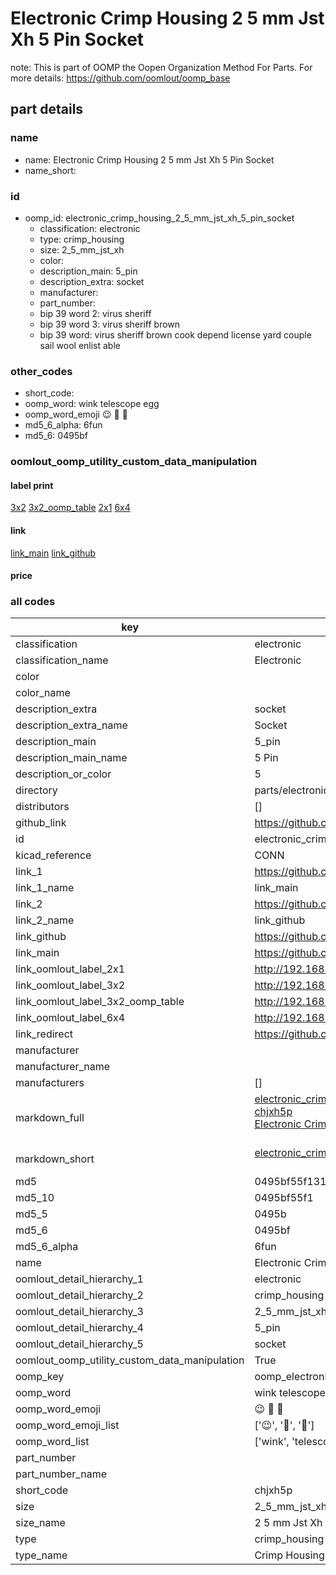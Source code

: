 # Electronic Crimp Housing 2 5 mm Jst Xh 5 Pin Socket  

note: This is part of OOMP the Oopen Organization Method For Parts. For more details: https://github.com/oomlout/oomp_base

##  part details
  







### name
* name: Electronic Crimp Housing 2 5 mm Jst Xh 5 Pin Socket
* name_short: 
### id
* oomp_id: electronic_crimp_housing_2_5_mm_jst_xh_5_pin_socket
  * classification: electronic
  * type: crimp_housing
  * size: 2_5_mm_jst_xh
  * color: 
  * description_main: 5_pin
  * description_extra: socket
  * manufacturer: 
  * part_number: 
  * bip 39 word 2: virus sheriff
  * bip 39 word 3: virus sheriff brown
  * bip 39 word: virus sheriff brown cook depend license yard couple sail wool enlist able

### other_codes
* short_code: 
* oomp_word: wink telescope egg
* oomp_word_emoji :wink: :telescope: :egg:
* md5_6_alpha: 6fun
* md5_6: 0495bf






### oomlout_oomp_utility_custom_data_manipulation
#### label print
[3x2](http://192.168.1.245:1112/?label=oomp%206fun)
[3x2_oomp_table](http://192.168.1.108:1112/?label=oomp%206fun)
[2x1](http://192.168.1.242:1112/?label=oomp%206fun)
[6x4](http://192.168.1.55:1112/?label=oomp%206fun)    

#### link

[link_main](https://github.com/oomlout/oomlout_oomp_version_1_messy/tree/main/parts/electronic_crimp_housing_2_5_mm_jst_xh_5_pin_socket) [link_github](https://github.com/oomlout/oomlout_oomp_version_1_messy/tree/main/parts/electronic_crimp_housing_2_5_mm_jst_xh_5_pin_socket)                             

#### price







### all codes 
| key | value |  
| --- | --- |  
| classification | electronic |  
| classification_name | Electronic |  
| color |  |  
| color_name |  |  
| description_extra | socket |  
| description_extra_name | Socket |  
| description_main | 5_pin |  
| description_main_name | 5 Pin |  
| description_or_color | 5 |  
| directory | parts/electronic_crimp_housing_2_5_mm_jst_xh_5_pin_socket |  
| distributors | [] |  
| github_link | https://github.com/oomlout/oomlout_oomp_part_src/tree/main/parts/electronic_crimp_housing_2_5_mm_jst_xh_5_pin_socket |  
| id | electronic_crimp_housing_2_5_mm_jst_xh_5_pin_socket |  
| kicad_reference | CONN |  
| link_1 | https://github.com/oomlout/oomlout_oomp_version_1_messy/tree/main/parts/electronic_crimp_housing_2_5_mm_jst_xh_5_pin_socket |  
| link_1_name | link_main |  
| link_2 | https://github.com/oomlout/oomlout_oomp_version_1_messy/tree/main/parts/electronic_crimp_housing_2_5_mm_jst_xh_5_pin_socket |  
| link_2_name | link_github |  
| link_github | https://github.com/oomlout/oomlout_oomp_version_1_messy/tree/main/parts/electronic_crimp_housing_2_5_mm_jst_xh_5_pin_socket |  
| link_main | https://github.com/oomlout/oomlout_oomp_version_1_messy/tree/main/parts/electronic_crimp_housing_2_5_mm_jst_xh_5_pin_socket |  
| link_oomlout_label_2x1 | http://192.168.1.242:1112/?label=oomp%206fun |  
| link_oomlout_label_3x2 | http://192.168.1.245:1112/?label=oomp%206fun |  
| link_oomlout_label_3x2_oomp_table | http://192.168.1.108:1112/?label=oomp%206fun |  
| link_oomlout_label_6x4 | http://192.168.1.55:1112/?label=oomp%206fun |  
| link_redirect | https://github.com/oomlout/oomlout_oomp_version_1_messy/tree/main/parts/electronic_crimp_housing_2_5_mm_jst_xh_5_pin_socket |  
| manufacturer |  |  
| manufacturer_name |  |  
| manufacturers | [] |  
| markdown_full | [electronic_crimp_housing_2_5_mm_jst_xh_5_pin_socket](none)<br>[chjxh5p](none)<br>[Electronic Crimp Housing 2 5 Mm Jst Xh 5 Pin Socket](none)<br><br> |  
| markdown_short | [electronic_crimp_housing_2_5_mm_jst_xh_5_pin_socket](none)<br><br> |  
| md5 | 0495bf55f1313fda049d72fa3a3167a4 |  
| md5_10 | 0495bf55f1 |  
| md5_5 | 0495b |  
| md5_6 | 0495bf |  
| md5_6_alpha | 6fun |  
| name | Electronic Crimp Housing 2 5 mm Jst Xh 5 Pin Socket |  
| oomlout_detail_hierarchy_1 | electronic |  
| oomlout_detail_hierarchy_2 | crimp_housing |  
| oomlout_detail_hierarchy_3 | 2_5_mm_jst_xh |  
| oomlout_detail_hierarchy_4 | 5_pin |  
| oomlout_detail_hierarchy_5 | socket |  
| oomlout_oomp_utility_custom_data_manipulation | True |  
| oomp_key | oomp_electronic_crimp_housing_2_5_mm_jst_xh_5_pin_socket |  
| oomp_word | wink telescope egg |  
| oomp_word_emoji | :wink: :telescope: :egg: |  
| oomp_word_emoji_list | [':wink:', ':telescope:', ':egg:'] |  
| oomp_word_list | ['wink', 'telescope', 'egg'] |  
| part_number |  |  
| part_number_name |  |  
| short_code | chjxh5p |  
| size | 2_5_mm_jst_xh |  
| size_name | 2 5 mm Jst Xh |  
| type | crimp_housing |  
| type_name | Crimp Housing |  
